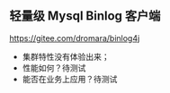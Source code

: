 ## 轻量级 Mysql Binlog 客户端

https://gitee.com/dromara/binlog4j



- 集群特性没有体验出来；
- 性能如何？待测试
- 能否在业务上应用？待测试
